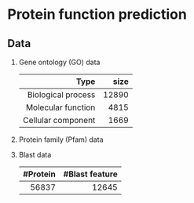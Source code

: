 

# Protein function prediction

## Data
1. Gene ontology (GO) data

   |Type|size|
   |---:|---:|
   |Biological process|12890|
   |Molecular function|4815|
   |Cellular component|1669|

2. Protein family (Pfam) data


3. Blast data

   |#Protein|#Blast feature|
   |---:|---:|
   |56837|12645|

##